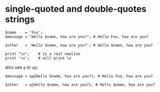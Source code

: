 # single-quoted and double-quotes strings


```
$name    = 'Foo';
$message = "Hello $name, how are you?"; # Hello Foo, how are you?

$other   = 'Hello $name, how are you?'; # Hello $name, how are you?
```


```
print "\n";    # is a real newline
print '\n';    # will print \n
```

also use `q` or `qq`:


```
$message = qq{Hello $name, how are you?}; # Hello Foo, how are you?

$other   = q{Hello $name, how are you?}; # Hello $name, how are you?
```


